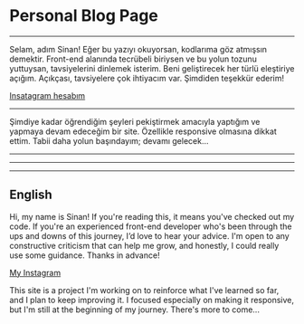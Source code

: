 # Personal Blog Page
---
Selam, adım Sinan! Eğer bu yazıyı okuyorsan, kodlarıma göz atmışsın demektir. Front-end alanında tecrübeli biriysen ve bu yolun tozunu yuttuysan, tavsiyelerini dinlemek isterim. Beni geliştirecek her türlü eleştiriye açığım. Açıkçası, tavsiyelere çok ihtiyacım var. Şimdiden teşekkür ederim!



[Insatagram hesabım](https://www.instagram.com/sinan.sngl/)


---

Şimdiye kadar öğrendiğim şeyleri pekiştirmek amacıyla yaptığım ve yapmaya devam edeceğim bir site. Özellikle responsive olmasına dikkat ettim. Tabii daha yolun başındayım; devamı gelecek...



----
---
---

## English

Hi, my name is Sinan! If you're reading this, it means you've checked out my code. If you're an experienced front-end developer who's been through the ups and downs of this journey, I’d love to hear your advice. I'm open to any constructive criticism that can help me grow, and honestly, I could really use some guidance. Thanks in advance!

[My Instagram](https://www.instagram.com/sinan.sngl/)


This site is a project I'm working on to reinforce what I've learned so far, and I plan to keep improving it. I focused especially on making it responsive, but I'm still at the beginning of my journey. There's more to come...
